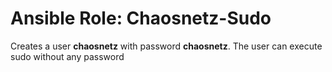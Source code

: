 Ansible Role: Chaosnetz-Sudo
===================================

Creates a user **chaosnetz** with password **chaosnetz**. The user can execute sudo without any password
